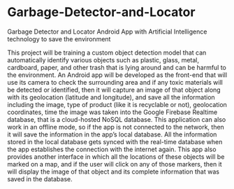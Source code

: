 # Garbage-Detector-and-Locator
Garbage Detector and Locator Android App with Artificial Intelligence technology to save the environment

This project will be training a custom object detection model that can automatically identify various objects such as plastic, glass, metal, cardboard, paper, and other trash that is lying around and can be harmful to the environment. An Android app will be developed as the front-end that will use its camera to check the surrounding area and if any toxic materials will be detected or identified, then it will capture an image of that object along with its geolocation (latitude and longitude), and save all the information including the image, type of product (like it is recyclable or not), geolocation coordinates, time the image was taken into the Google Firebase Realtime database, that is a cloud-hosted NoSQL database. This application can also work in an offline mode, so if the app is not connected to the network, then it will save the information in the app’s local database. All the information stored in the local database gets synced with the real-time database when the app establishes the connection with the internet again. This app also provides another interface in which all the locations of these objects will be marked on a map, and if the user will click on any of those markers, then it will display the image of that object and its complete information that was saved in the database.
